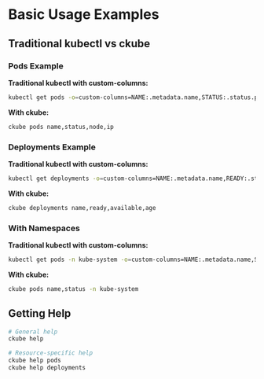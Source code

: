 # Basic Usage Examples

## Traditional kubectl vs ckube

### Pods Example

**Traditional kubectl with custom-columns:**

```bash
kubectl get pods -o=custom-columns=NAME:.metadata.name,STATUS:.status.phase,NODE:.spec.nodeName,IP:.status.podIP
```

**With ckube:**

```bash
ckube pods name,status,node,ip
```

### Deployments Example

**Traditional kubectl with custom-columns:**

```bash
kubectl get deployments -o=custom-columns=NAME:.metadata.name,READY:.status.readyReplicas,AVAILABLE:.status.availableReplicas,AGE:.metadata.creationTimestamp
```

**With ckube:**

```bash
ckube deployments name,ready,available,age
```

### With Namespaces

**Traditional kubectl with custom-columns:**

```bash
kubectl get pods -n kube-system -o=custom-columns=NAME:.metadata.name,STATUS:.status.phase
```

**With ckube:**

```bash
ckube pods name,status -n kube-system
```

## Getting Help

```bash
# General help
ckube help

# Resource-specific help
ckube help pods
ckube help deployments
```
